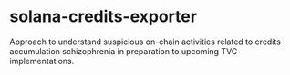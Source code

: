 # solana-credits-exporter
Approach to understand suspicious on-chain activities related to credits accumulation schizophrenia in preparation to upcoming TVC implementations.
